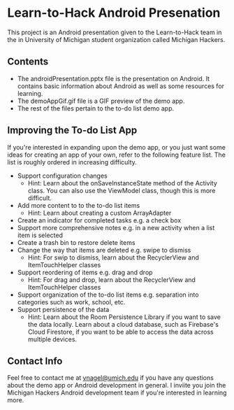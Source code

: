 # Learn-to-Hack Android Presenation
This project is an Android presentation given to the Learn-to-Hack team in the in University of Michigan student organization called Michigan Hackers.

## Contents
* The androidPresentation.pptx file is the presentation on Android. It contains basic information about Android as well as some resources for learning.
* The demoAppGif.gif file is a GIF preview of the demo app.
* The rest of the files pertain to the to-do list demo app.

## Improving the To-do List App
If you're interested in expanding upon the demo app, or you just want some ideas for creating an app of your own, refer to the following feature list. The list is roughly ordered in increasing difficulty.
* Support configuration changes
	* Hint: Learn about the onSaveInstanceState method of the Activity class. You can also use the ViewModel class, though this is more difficult.
* Add more content to to the to-do list items
	* Hint: Learn about creating a custom ArrayAdapter
* Create an indicator for completed tasks e.g. a check box
* Support more comprehensive notes e.g. in a new activity when a list item is selected
* Create a trash bin to restore delete items
* Change the way that items are deleted e.g. swipe to dismiss
	* Hint: For swip to dismiss, learn about the RecyclerView and ItemTouchHelper classes
* Support reordering of items e.g. drag and drop
	* Hint: For drag and drop, learn about the RecyclerView and ItemTouchHelper classes
* Support organization of the to-do list items e.g. separation into categories such as work, school, etc.
* Support persistence of the data
	* Hint: Learn about the Room Persistence Library if you want to save the data locally. Learn about a cloud database, such as Firebase's Cloud Firestore, if you want to be able to access the data across multiple devices.

## Contact Info
Feel free to contact me at vnagel@umich.edu if you have any questions about the demo app or Android development in general. I inviite you join the Michigan Hackers Android development team if you're interested in learning more.